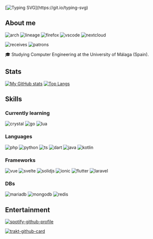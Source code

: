 [![Typing SVG](https://readme-typing-svg.herokuapp.com?color=%2336BCF7&lines=Welcome+to+my+profile!;%C2%A1Bienvenido+a+mi+perfil!)](https://git.io/typing-svg)

## About me
![arch](https://img.shields.io/badge/Arch_Linux-1793D1?style=for-the-badge&logo=arch-linux&logoColor=white)
![lineage](https://img.shields.io/badge/lineageos-167C80?style=for-the-badge&logo=lineageos&logoColor=white)
![firefox](https://img.shields.io/badge/Firefox-FF7139?style=for-the-badge&logo=Firefox-Browser&logoColor=white)
![vscode](https://img.shields.io/badge/VSCode-0078D4?style=for-the-badge&logo=visual%20studio%20code&logoColor=white)
![nextcloud](https://img.shields.io/badge/Nextcloud-0082C9?style=for-the-badge&logo=Nextcloud&logoColor=white)

![receives](https://img.shields.io/liberapay/receives/pablouser1.svg?logo=liberapay)
![patrons](https://img.shields.io/liberapay/patrons/pablouser1.svg?logo=liberapay)

🎓 Studying Computer Engineering at the University of Málaga (Spain).

## Stats
[![My GitHub stats](https://github-readme-stats-pablouser1.vercel.app/api?username=pablouser1&show_icons=true&theme=jolly)](https://github.com/anuraghazra/github-readme-stats)
[![Top Langs](https://github-readme-stats-pablouser1.vercel.app/api/top-langs/?username=pablouser1&layout=compact&theme=jolly&hide=latte,html,css&langs_count=8)](https://github.com/anuraghazra/github-readme-stats)

## Skills
### Currently learning
![crystal](https://img.shields.io/badge/Crystal-000000?style=for-the-badge&logo=crystal&logoColor=white)
![go](https://img.shields.io/badge/Go-00ADD8?style=for-the-badge&logo=go&logoColor=white)
![lua](https://img.shields.io/badge/Lua-2C2D72?style=for-the-badge&logo=lua&logoColor=white)

### Languages
![php](https://img.shields.io/badge/PHP-777BB4?style=for-the-badge&logo=php&logoColor=white)
![python](https://img.shields.io/badge/Python-FFD43B?style=for-the-badge&logo=python&logoColor=darkgreen)
![ts](https://img.shields.io/badge/TypeScript-007ACC?style=for-the-badge&logo=typescript&logoColor=white)
![dart](https://img.shields.io/badge/dart-%230175C2.svg?style=for-the-badge&logo=dart&logoColor=white)
![java](https://img.shields.io/badge/Java-ED8B00?style=for-the-badge&logo=openjdk&logoColor=white)
![kotlin](https://img.shields.io/badge/Kotlin-0095D5?&style=for-the-badge&logo=kotlin&logoColor=white)

### Frameworks  
![vue](https://img.shields.io/badge/Vue.js-35495E?style=for-the-badge&logo=vuedotjs&logoColor=4FC08D)
![svelte](https://img.shields.io/badge/Svelte-4A4A55?style=for-the-badge&logo=svelte&logoColor=FF3E00)
![solidjs](https://img.shields.io/badge/SolidJS-446b9e?style=for-the-badge&logo=solid&logoColor=white)
![ionic](https://img.shields.io/badge/Ionic-3880FF?style=for-the-badge&logo=ionic&logoColor=white)
![flutter](https://img.shields.io/badge/Flutter-02569B?style=for-the-badge&logo=flutter&logoColor=white)
![laravel](https://img.shields.io/badge/Laravel-FF2D20?style=for-the-badge&logo=laravel&logoColor=white)

### DBs
![mariadb](https://img.shields.io/badge/MariaDB-003545?style=for-the-badge&logo=mariadb&logoColor=white)
![mongodb](https://img.shields.io/badge/MongoDB-4EA94B?style=for-the-badge&logo=mongodb&logoColor=white)
![redis](https://img.shields.io/badge/redis-CC0000.svg?&style=for-the-badge&logo=redis&logoColor=white)

## Entertainment
[![spotify-github-profile](https://spotify-github-profile.vercel.app/api/view?uid=pabloferreiro&cover_image=true&theme=novatorem&bar_color=53b14f&bar_color_cover=false)](https://github.com/kittinan/spotify-github-profile)

[![trakt-github-card](https://trakt-github-card.vercel.app/card?username=pablouser1&mode=watch&theme=dark)](https://github.com/pablouser1/trakt-github-card)
